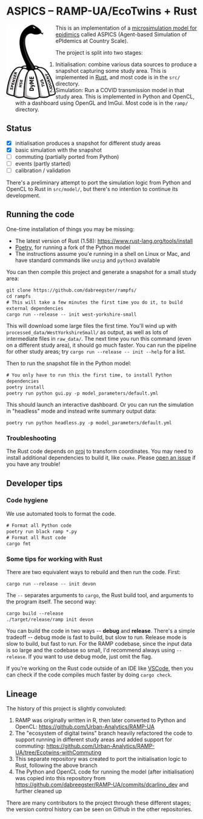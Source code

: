 # ASPICS – RAMP-UA/EcoTwins + Rust


<a href="url"><img src="/ASPICS_Logo_V2.png" align="left" width="130" ></a> 

This is an implementation of a [microsimulation model for epidimics](https://www.sciencedirect.com/science/article/pii/S0277953621007930) called ASPICS (Agent-based Simulation of ePIdemics at Country Scale).

The project is split into two stages:

1.  Initialisation: combine various data sources to produce a snapshot capturing
    some study area. This is implemented in [Rust](https://www.rust-lang.org/),
    and most code is in the `src/` directory.
2.  Simulation: Run a COVID transmission model in that study area. This is
    implemented in Python and OpenCL, with a dashboard using OpenGL and ImGui.
    Most code is in the `ramp/` directory.

## Status

- [x] initialisation produces a snapshot for different study areas
- [x] basic simulation with the snapshot
- [ ] commuting (partially ported from Python)
- [ ] events (partly started)
- [ ] calibration / validation

There's a preliminary attempt to port the simulation logic from Python and
OpenCL to Rust in `src/model/`, but there's no intention to continue its
development.

## Running the code

One-time installation of things you may be missing:

- The latest version of Rust (1.58): <https://www.rust-lang.org/tools/install>
- [Poetry](https://python-poetry.org), for running a fork of the Python model
- The instructions assume you'e running in a shell on Linux or Mac, and have
  standard commands like `unzip` and `python3` available

You can then compile this project and generate a snapshot for a small study
area:

```shell
git clone https://github.com/dabreegster/rampfs/
cd rampfs
# This will take a few minutes the first time you do it, to build external dependencies
cargo run --release -- init west-yorkshire-small
```

This will download some large files the first time. You'll wind up with
`processed_data/WestYorkshireSmall/` as output, as well as lots of intermediate
files in `raw_data/`. The next time you run this command (even on a different
study area), it should go much faster. You can run the pipeline for other study
areas; try `cargo run --release -- init --help` for a list.

Then to run the snapshot file in the Python model:

```shell
# You only have to run this the first time, to install Python dependencies
poetry install
poetry run python gui.py -p model_parameters/default.yml
```

This should launch an interactive dashboard. Or you can run the simulation in
"headless" mode and instead write summary output data:

```shell
poetry run python headless.py -p model_parameters/default.yml
```

### Troubleshooting

The Rust code depends on [proj](https://proj.org) to transform coordinates. You
may need to install additional dependencies to build it, like `cmake`. Please
[open an issue](https://github.com/dabreegster/rampfs/issues) if you have any
trouble!

## Developer tips

### Code hygiene

We use automated tools to format the code.

```shell
# Format all Python code
poetry run black ramp *.py
# Format all Rust code
cargo fmt
```

### Some tips for working with Rust

There are two equivalent ways to rebuild and then run the code. First:

```shell
cargo run --release -- init devon
```

The `--` separates arguments to `cargo`, the Rust build tool, and arguments to
the program itself. The second way:

```shell
cargo build --release
./target/release/ramp init devon
```

You can build the code in two ways -- **debug** and **release**. There's a
simple tradeoff -- debug mode is fast to build, but slow to run. Release mode is
slow to build, but fast to run. For the RAMP codebase, since the input data is
so large and the codebase so small, I'd recommend always using `--release`. If
you want to use debug mode, just omit the flag.

If you're working on the Rust code outside of an IDE like
[VSCode](https://marketplace.visualstudio.com/items?itemName=rust-lang.rust),
then you can check if the code compiles much faster by doing `cargo check`.

## Lineage

The history of this project is slightly convoluted:

1.  RAMP was originally written in R, then later converted to Python and OpenCL:
    <https://github.com/Urban-Analytics/RAMP-UA>
2.  The "ecosystem of digital twins" branch heavily refactored the code to
    support running in different study areas and added support for commuting:
    <https://github.com/Urban-Analytics/RAMP-UA/tree/Ecotwins-withCommuting>
3.  This separate repository was created to port the initialisation logic to
    Rust, following the above branch
4.  The Python and OpenCL code for running the model (after initialisation) was
    copied into this repository from
    <https://github.com/dabreegster/RAMP-UA/commits/dcarlino_dev> and further
    cleaned up

There are many contributors to the project through these different stages; the
version control history can be seen on Github in the other repositories.
